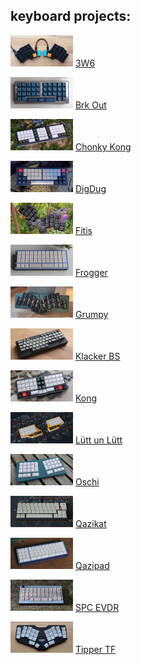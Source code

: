 ## keyboard projects:

![3W6](img/50_3w6.jpg) [3W6](https://github.com/weteor/3W6)

![Brk Out](img/50_BrkOut.jpg) [Brk Out](https://github.com/weteor/BrkOut)

![Chonky Kong](img/50_chonkyKong.png) [Chonky Kong](https://github.com/weteor/ChonkyKong)

![Dig Dug](img/50_DigDug.jpg) [DigDug](https://github.com/weteor/DigDug)

![Fitis](img/50_fitis.jpg) [Fitis](https://github.com/weteor/Fitis)

![Frogger](img/50_frogger.png) [Frogger](https://github.com/weteor/Froggr) 

![Grumpy](img/50_grumpy.jpg) [Grumpy](https://github.com/weteor/Grumpy)

![Klacker BS](img/50_Klacker.jpg) [Klacker BS](https://github.com/weteor/Klacker_BS)

![Kong](img/50_kongMX.jpg) [Kong](https://github.com/weteor/Kong)

![Lütt un Lütt](img/50_luttunlutt.png) [Lütt un Lütt](https://github.com/weteor/LuttUnLutt)

![Oschi](img/50_Oschi.jpg) [Oschi](https://github.com/weteor/Oschi)

![Qazikat](img/50_qazikat.jpg) [Qazikat](https://github.com/weteor/Qazikat)

![Qazipad](img/50_qazipad.jpg) [Qazipad](https://github.com/weteor/Qazipad)

![SPC EVDR](img/50_spc_evdr.png) [SPC EVDR](https://github.com/weteor/SPC_EVDR)

![Tipper TF](img/50_TipperTF.jpg) [Tipper TF](https://github.com/weteor/Tipper-TF)

<!--
**weteor/weteor** is a ✨ _special_ ✨ repository because its `README.md` (this file) appears on your GitHub profile.

Here are some ideas to get you started:

- 🔭 I’m currently working on ...
- 🌱 I’m currently learning ...
- 👯 I’m looking to collaborate on ...
- 🤔 I’m looking for help with ...
- 💬 Ask me about ...
- 📫 How to reach me: ...
- 😄 Pronouns: ...
- ⚡ Fun fact: ...
-->
